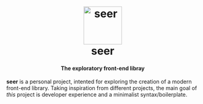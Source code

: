 <h1 align="center">
  <a href="#">
    <img src="https://cdn0.iconfinder.com/data/icons/typicons-2/24/eye-outline-128.png" alt="seer" width="100px">
  </a>
  <br>
  seer
</h1>

<h4 align="center">The exploratory front-end libray</h4>

**seer** is a personal project, intented for exploring the creation of a modern front-end library.
Taking inspiration from different projects, the main goal of _this_ project is developer experience and a minimalist syntax/boilerplate.
